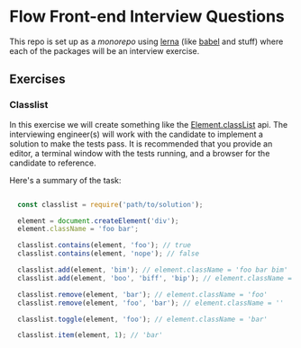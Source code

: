 # Flow Front-end Interview Questions

This repo is set up as a _monorepo_ using [lerna](https://github.com/lerna/lerna) (like [babel](https://github.com/babel/babel/tree/master/packages) and stuff) where each of the packages will be an interview exercise.

## Exercises

### Classlist

In this exercise we will create something like the [Element.classList](https://developer.mozilla.org/en-US/docs/Web/API/Element/classList) api. The interviewing engineer(s) will work with the candidate to implement a solution to make the tests pass. It is recommended that you provide an editor, a terminal window with the tests running, and a browser for the candidate to reference.

Here's a summary of the task:

```js

  const classlist = require('path/to/solution');

  element = document.createElement('div');
  element.className = 'foo bar';

  classlist.contains(element, 'foo'); // true
  classlist.contains(element, 'nope'); // false

  classlist.add(element, 'bim'); // element.className = 'foo bar bim'
  classlist.add(element, 'boo', 'biff', 'bip'); // element.className = 'foo bar boo biff bip'

  classlist.remove(element, 'bar'); // element.className = 'foo'
  classlist.remove(element, 'foo', 'bar'); // element.className = ''

  classlist.toggle(element, 'foo'); // element.className = 'bar'

  classlist.item(element, 1); // 'bar'
```
